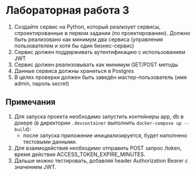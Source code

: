 # Лабораторная работа 3

1. Создайте сервис на Python, который реализует сервисы, спроектированные в первом задании (по проектированию). Должно быть реализовано как минимум два сервиса (управления пользователем и хотя бы один бизнес-сервис)
2. Сервис должен поддерживать аутентификацию с использованием JWT
3. Сервис должен реализовывать как минимум GET/POST методы
4. Данные сервиса должны храниться в Postgres
5. В целях проверки должен быть заведён мастер-пользователь (имя admin, пароль secret)

## Примечания

1. Для запуска проекта необходимо запустить контейнеры app, db в докере (в директории `.devcontainer` выполнить `docker-compose up --build`):
   - после запуска приложение инициализируется, будет наполнено тестовыми данными.
2. Для взаимодействия необходимо отправить POST запрос /token, время действия ACCESS_TOKEN_EXPIRE_MINUTES.
3. Дальше можно тестировать, добавляя header Authorization Bearer с значением JWT.
